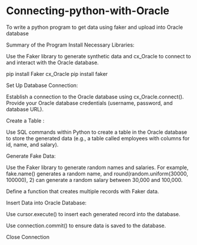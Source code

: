 # Connecting-python-with-Oracle
To write a python program to get data using faker and upload into Oracle database

Summary of the Program
Install Necessary Libraries:

Use the Faker library to generate synthetic data and cx_Oracle to connect to and interact with the Oracle database.

pip install Faker cx_Oracle
pip install faker

Set Up Database Connection:

Establish a connection to the Oracle database using cx_Oracle.connect(). Provide your Oracle database credentials (username, password, and database URL).

Create a Table :

Use SQL commands within Python to create a table in the Oracle database to store the generated data 
(e.g., a table called employees with columns for id, name, and salary).


Generate Fake Data:

Use the Faker library to generate random names and salaries. For example, fake.name() generates a random name, and round(random.uniform(30000, 100000), 2) can generate a random salary between 30,000 and 100,000.

Define a function that creates multiple records with Faker data.

Insert Data into Oracle Database:

Use cursor.execute() to insert each generated record into the database.

Use connection.commit() to ensure data is saved to the database.

Close Connection

